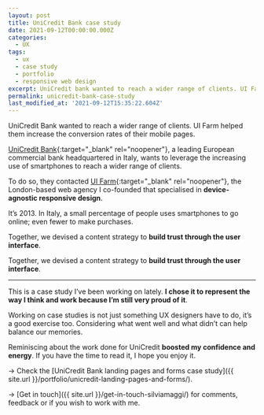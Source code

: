 ```yaml
---
layout: post
title: UniCredit Bank case study
date: 2021-09-12T00:00:00.000Z
categories:
  - UX
tags:
  - ux
  - case study
  - portfolio
  - responsive web design
excerpt: UniCredit bank wanted to reach a wider range of clients. UI Farm helped them increase the conversion rates of their mobile pages. UX case study by Silvia Maggi.
permalink: unicredit-bank-case-study
last_modified_at: '2021-09-12T15:35:22.604Z'
---
```

UniCredit Bank wanted to reach a wider range of clients. UI Farm helped them increase the conversion rates of their mobile pages.

[UniCredit Bank](https://unicredit.it/){:target="_blank" rel="noopener"}, a leading European commercial bank headquartered in Italy, wants to leverage the increasing use of smartphones to reach a wider range of clients.

To do so, they contacted [UI Farm](https://uifarm.co.uk/){:target="_blank" rel="noopener"}, the London-based web agency I co-founded that specialised in **device-agnostic responsive design**.

It’s 2013. In Italy, a small percentage of people uses smartphones to go online; even fewer to make purchases.

Together, we devised a content strategy to **build trust through the user interface**.

Together, we devised a content strategy to **build trust through the user interface**.

---

This is a case study I’ve been working on lately. **I chose it to represent the way I think and work because I’m still very proud of it**.

Working on case studies is not just something UX designers have to do, it’s a good exercise too. Considering what went well and what didn’t can help balance our memories.

Reminiscing about the work done for UniCredit **boosted my confidence and energy**. If you have the time to read it, I hope you enjoy it.

&rarr; Check the [UniCredit Bank landing pages and forms case study]({{ site.url }}/portfolio/unicredit-landing-pages-and-forms/).

&rarr; [Get in touch]({{ site.url }}/get-in-touch-silviamaggi/) for comments, feedback or if you wish to work with me.
